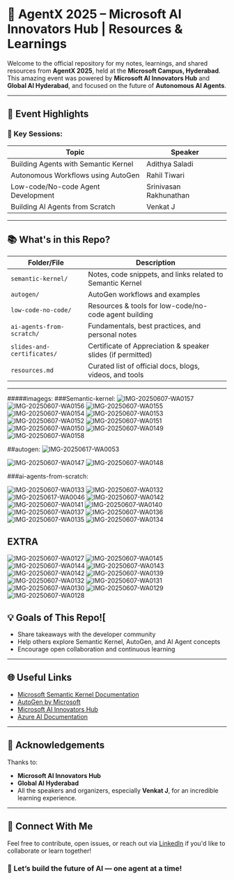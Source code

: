 # 🤖 AgentX 2025 – Microsoft AI Innovators Hub | Resources & Learnings

Welcome to the official repository for my notes, learnings, and shared resources from **AgentX 2025**, held at the **Microsoft Campus, Hyderabad**. This amazing event was powered by **Microsoft AI Innovators Hub** and **Global AI Hyderabad**, and focused on the future of **Autonomous AI Agents**.

---

## 🌟 Event Highlights

### 🧠 Key Sessions:
| Topic | Speaker |
|-------|---------|
| Building Agents with Semantic Kernel | Adithya Saladi |
| Autonomous Workflows using AutoGen | Rahil Tiwari |
| Low-code/No-code Agent Development | Srinivasan Rakhunathan |
| Building AI Agents from Scratch | Venkat J |

---

## 📚 What's in this Repo?

| Folder/File | Description |
|-------------|-------------|
| `semantic-kernel/` | Notes, code snippets, and links related to Semantic Kernel |
| `autogen/` | AutoGen workflows and examples |
| `low-code-no-code/` | Resources & tools for low-code/no-code agent building |
| `ai-agents-from-scratch/` | Fundamentals, best practices, and personal notes |
| `slides-and-certificates/` | Certificate of Appreciation & speaker slides (if permitted) |
| `resources.md` | Curated list of official docs, blogs, videos, and tools |

-----

#####imagegs:
###Semantic-kernel:
![IMG-20250607-WA0157](https://github.com/user-attachments/assets/f3396207-0a1d-47a3-9486-cfeb413ce936)
![IMG-20250607-WA0156](https://github.com/user-attachments/assets/0b8112cd-7ce4-4f3d-a65b-0e0e558d1ea9)
![IMG-20250607-WA0155](https://github.com/user-attachments/assets/e784bd70-fe9e-4f56-8b32-1b82f80748c4)
![IMG-20250607-WA0154](https://github.com/user-attachments/assets/229a85e3-37a7-45ff-aac8-71c138e210be)
![IMG-20250607-WA0153](https://github.com/user-attachments/assets/92d4e605-ad04-4469-a5d8-cadfe83abec4)
![IMG-20250607-WA0152](https://github.com/user-attachments/assets/59ad5e80-eeb9-43b8-a320-7bedb6e75bb8)
![IMG-20250607-WA0151](https://github.com/user-attachments/assets/0a84ec9f-34d7-47e7-916e-d7d2de211043)
![IMG-20250607-WA0150](https://github.com/user-attachments/assets/5528e168-1b9f-4cf9-a277-0d9a7310e214)
![IMG-20250607-WA0149](https://github.com/user-attachments/assets/762c5816-bb83-4164-a7d1-fa23c5d3b766)
![IMG-20250607-WA0158](https://github.com/user-attachments/assets/3cd0759a-4fa5-43ca-8126-457ce3613aed)

##autogen:
![IMG-20250617-WA0053](https://github.com/user-attachments/assets/e822377a-c7ca-4f9d-9225-b042247b6774)

![IMG-20250607-WA0147](https://github.com/user-attachments/assets/2a70835f-580d-4694-b009-4d2d013ae71b)
![IMG-20250607-WA0148](https://github.com/user-attachments/assets/0eab5b30-c3fd-4289-806e-eba9d0ad8453)

###ai-agents-from-scratch:

![IMG-20250607-WA0133](https://github.com/user-attachments/assets/2b4124bf-fb56-49a9-bc08-1df4ebc3d25d)
![IMG-20250607-WA0132](https://github.com/user-attachments/assets/3106ece9-e2bc-49a9-b6e5-2ad71a99a0fd)
![IMG-20250617-WA0046](https://github.com/user-attachments/assets/63ee763c-8b39-4b77-910e-fedf20c04a2c)
![IMG-20250607-WA0142](https://github.com/user-attachments/assets/ee559ffe-4465-4fe7-99be-d5b801b42146)
![IMG-20250607-WA0141](https://github.com/user-attachments/assets/91f5e85f-db1b-4a8c-a5ab-9711b0644383)
![IMG-20250607-WA0140](https://github.com/user-attachments/assets/041b7d67-ba49-41f7-ae18-f85a5fe7a45e)
![IMG-20250607-WA0137](https://github.com/user-attachments/assets/24f87743-b0bb-4b62-b70f-8d1e4d80ed5f)
![IMG-20250607-WA0136](https://github.com/user-attachments/assets/6b5e4261-41fd-4b33-9b9d-83394560cdc2)
![IMG-20250607-WA0135](https://github.com/user-attachments/assets/b5e251b2-45ea-42dd-a594-0f890653dfd2)
![IMG-20250607-WA0134](https://github.com/user-attachments/assets/78506af7-4f6b-4d92-8df1-be95ecf06cd8)

## EXTRA
![IMG-20250607-WA0127](https://github.com/user-attachments/assets/14de0618-e903-4caf-b1b5-54820db50304)
![IMG-20250607-WA0145](https://github.com/user-attachments/assets/c9ac5cd8-679d-4397-a258-aff49d8c640a)
![IMG-20250607-WA0144](https://github.com/user-attachments/assets/fdd17ac8-b21a-4308-b5a4-578f24980966)
![IMG-20250607-WA0143](https://github.com/user-attachments/assets/e34316fb-93b3-4772-b579-6c6a550aaae9)
![IMG-20250607-WA0142](https://github.com/user-attachments/assets/092c2b03-9348-4acb-9be6-0505142c6117)
![IMG-20250607-WA0139](https://github.com/user-attachments/assets/52138bbf-ae39-46d5-b39d-c918685c45b2)
![IMG-20250607-WA0132](https://github.com/user-attachments/assets/7c26e953-fc10-4067-b6a0-5fbecac78864)
![IMG-20250607-WA0131](https://github.com/user-attachments/assets/33ca6e2e-5678-4100-b536-ec5cb2e10cfb)
![IMG-20250607-WA0130](https://github.com/user-attachments/assets/069f3a58-9ed9-4a6a-a698-45bacf44c1be)
![IMG-20250607-WA0129](https://github.com/user-attachments/assets/757fb77b-384a-4af4-8253-d0f7ae74cdff)
![IMG-20250607-WA0128](https://github.com/user-attachments/assets/a56107e2-f3f2-4c65-a0b4-8c18158d1076)

## 💡 Goals of This Repo![
- Share takeaways with the developer community
- Help others explore Semantic Kernel, AutoGen, and AI Agent concepts
- Encourage open collaboration and continuous learning

---

## 🌐 Useful Links

- [Microsoft Semantic Kernel Documentation](https://aka.ms/semantic-kernel)
- [AutoGen by Microsoft](https://github.com/microsoft/autogen)
- [Microsoft AI Innovators Hub](https://ai-innovatorshub.microsoft.com)
- [Azure AI Documentation](https://learn.microsoft.com/en-us/azure/ai-services/)

---

## 🙌 Acknowledgements

Thanks to:
- **Microsoft AI Innovators Hub**
- **Global AI Hyderabad**
- All the speakers and organizers, especially **Venkat J**, for an incredible learning experience.

---


## 📩 Connect With Me

Feel free to contribute, open issues, or reach out via [LinkedIn](https://www.linkedin.com/in/polkam-jai-karthik/) if you'd like to collaborate or learn together!


### 🚀 Let’s build the future of AI — one agent at a time!

